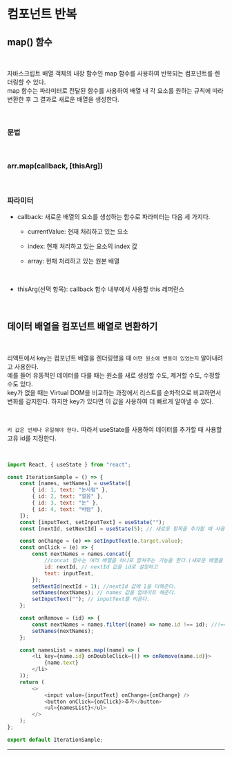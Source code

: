 # 컴포넌트 반복

## map() 함수

<br>

자바스크립트 배열 객체의 내장 함수인 map 함수를 사용하여 반복되는 컴포넌트를 렌더링할 수 있다.
<br>
map 함수는 파라미터로 전달된 함수를 사용하여 배열 내 각 요소를 원하는 규칙에 따라 변환한 후 그 결과로 새로운 배열을 생성한다.

<br>

### 문법

<br>

### arr.map(callback, [thisArg])

<br>

### 파라미터

-   callback: 새로운 배열의 요소를 생성하는 함수로 파라미터는 다음 세 가지다.

    -   currentValue: 현재 처리하고 있는 요소
    -   index: 현재 처리하고 있는 요소의 index 값
    -   array: 현채 처리하고 있는 원본 배열

        <br>

-   thisArg(선택 항목): callback 함수 내부에서 사용할 this 레퍼런스

<br>

## 데이터 배열을 컴포넌트 배열로 변환하기

<br>

리액트에서 key는 컴포넌트 배열을 렌더링했을 때 `어떤 원소에 변동이 있었는지` 알아내려고 사용한다.
<br>
예를 들어 유동적인 데이터를 다룰 때는 원소를 새로 생성할 수도, 제거할 수도, 수정할 수도 있다.
<br>
key가 없을 때는 Virtual DOM을 비교하는 과정에서 리스트를 순차적으로 비교하면서 변화를 감지한다. 하지만 key가 있다면 이 값을 사용하여 더 빠르게 알아낼 수 있다.

<br>

`키 값은 언제나 유일해야 한다.` 따라서 useState를 사용하여 데이터를 추가할 때 사용할 고유 id를 지정한다.

<br>

```js
import React, { useState } from "react";

const IterationSample = () => {
    const [names, setNames] = useState([
        { id: 1, text: "눈사람" },
        { id: 2, text: "얼음" },
        { id: 3, text: "눈" },
        { id: 4, text: "바람" },
    ]);
    const [inputText, setInputText] = useState("");
    const [nextId, setNextId] = useState(5); // 새로운 항목을 추가할 때 사용할 id

    const onChange = (e) => setInputText(e.target.value);
    const onClick = (e) => {
        const nextNames = names.concat({
            //concat 함수는 여러 배열을 하나로 합쳐주는 기능을 한다.(새로운 배열을 생성한다)
            id: nextId, // nextId 값을 id로 설정하고
            text: inputText,
        });
        setNextId(nextId + 1); //nextId 값에 1을 더해준다.
        setNames(nextNames); // names 값을 업데이트 해준다.
        setInputText(""); // inputText를 비운다.
    };

    const onRemove = (id) => {
        const nextNames = names.filter((name) => name.id !== id); //!== 연산자는 변수타입까지 고려하여 비교한다.
        setNames(nextNames);
    };

    const namesList = names.map((name) => (
        <li key={name.id} onDoubleClick={() => onRemove(name.id)}>
            {name.text}
        </li>
    ));
    return (
        <>
            <input value={inputText} onChange={onChange} />
            <button onClick={onClick}>추가</button>
            <ul>{namesList}</ul>
        </>
    );
};

export default IterationSample;
```

---

